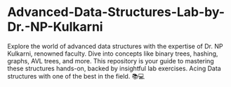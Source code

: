 # Advanced-Data-Structures-Lab-by-Dr.-NP-Kulkarni
Explore the world of advanced data structures with the expertise of Dr. NP Kulkarni, renowned faculty. Dive into concepts like binary trees, hashing, graphs, AVL trees, and more. This repository is your guide to mastering these structures hands-on, backed by insightful lab exercises. Acing Data structures with one of the best in the field. 📚💻 
